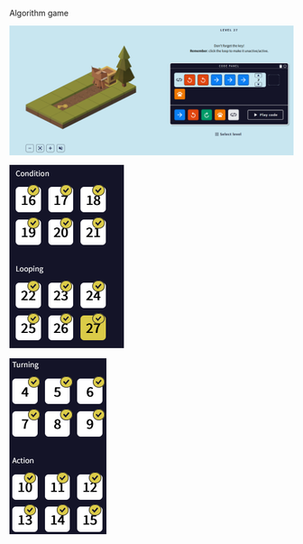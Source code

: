 Algorithm game

![img1](https://github.com/sammeza10/core-code-from-scratch-readme/blob/f5668e9a3bde10fe84b6656029a985ec2eef3c4f/challenges/img/game1.png)

![img1](https://github.com/sammeza10/core-code-from-scratch-readme/blob/f5668e9a3bde10fe84b6656029a985ec2eef3c4f/challenges/img/game2.png)

![img1](https://github.com/sammeza10/core-code-from-scratch-readme/blob/f5668e9a3bde10fe84b6656029a985ec2eef3c4f/challenges/img/game3.png)
